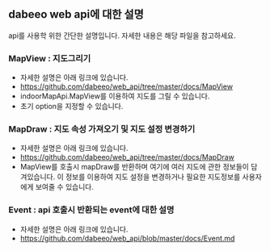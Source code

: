 ## dabeeo web api에 대한 설명
api를 사용학 위한 간단한 설명입니다. 자세한 내용은 해당 파일을 참고하세요. 

### MapView : 지도그리기
- 자세한 설명은 아래 링크에 있습니다. 
- https://github.com/dabeeo/web_api/tree/master/docs/MapView
- indoorMapApi.MapView를 이용하여 지도를 그릴 수 있습니다. 
- 초기 option을 지정할 수 있습니다. 


### MapDraw : 지도 속성 가져오기 및 지도 설정 변경하기
- 자세한 설명은 아래 링크에 있습니다. 
- https://github.com/dabeeo/web_api/tree/master/docs/MapDraw
- MapView를 호출시 mapDraw를 반환하며 여기에 여러 지도에 관한 정보들이 담겨있습니다. 이 정보를 이용하여 지도 설정을 변경하거나 필요한 지도정보를 사용자에게 보여줄 수 있습니다.    

### Event : api 호출시 반환되는 event에 대한 설명
- 자세한 설명은 아래 링크에 있습니다. 
- https://github.com/dabeeo/web_api/blob/master/docs/Event.md
